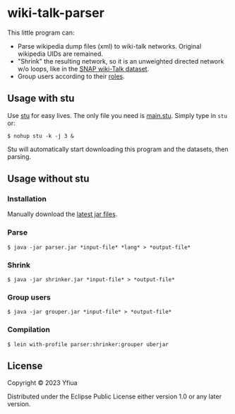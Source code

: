# wiki-talk-parser
This little program can:

* Parse wikipedia dump files (xml) to wiki-talk networks. Original wikipedia UIDs are remained.
* "Shrink" the resulting network, so it is an unweighted directed network w/o loops, 
like in the [SNAP wiki-Talk dataset](https://snap.stanford.edu/data/wiki-Talk.html).
* Group users according to their [roles](https://en.wikipedia.org/wiki/Wikipedia:User_access_levels).

## Usage with stu
Use [stu](https://github.com/kunegis/stu) for easy lives. The only file you need is [main.stu](https://raw.githubusercontent.com/yfiua/wiki-talk-parser/master/main.stu). Simply type in `stu` or:

    $ nohup stu -k -j 3 &

Stu will automatically start downloading this program and the datasets, then parsing.

## Usage without stu
### Installation

Manually download the [latest jar files](https://github.com/yfiua/wiki-talk-parser/releases/latest).

### Parse

    $ java -jar parser.jar *input-file* *lang* > *output-file*

### Shrink

    $ java -jar shrinker.jar *input-file* > *output-file*
    
### Group users

    $ java -jar grouper.jar *input-file* > *output-file*

### Compilation

    $ lein with-profile parser:shrinker:grouper uberjar

## License

Copyright © 2023 Yfiua

Distributed under the Eclipse Public License either version 1.0 or any later version.
